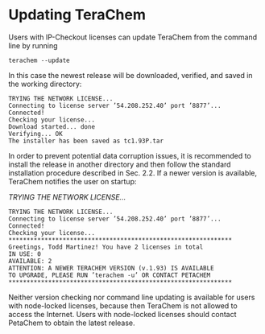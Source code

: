 # Updating TeraChem

Users with IP-Checkout licenses can update TeraChem from the command line by running

```
terachem --update
```

In this case the newest release will be downloaded, verified, and saved in the working directory:

```
TRYING THE NETWORK LICENSE...
Connecting to license server ’54.208.252.40’ port ’8877’...
Connected!
Checking your license...
Download started... done
Verifying... OK
The installer has been saved as tc1.93P.tar
```

In order to prevent potential data corruption issues, it is recommended to install the release in another directory and then follow the standard installation procedure described in Sec. 2.2. If a newer version is available, TeraChem notifies the user on startup:

_TRYING THE NETWORK LICENSE..._

```
TRYING THE NETWORK LICENSE...
Connecting to license server ’54.208.252.40’ port ’8877’...
Connected!
Checking your license...
**************************************************************
Greetings, Todd Martinez! You have 2 licenses in total
IN USE: 0
AVAILABLE: 2
ATTENTION: A NEWER TERACHEM VERSION (v.1.93) IS AVAILABLE
TO UPGRADE, PLEASE RUN ’terachem -u’ OR CONTACT PETACHEM
**************************************************************
```

Neither version checking nor command line updating is available for users with node-locked licenses, because then TeraChem is not allowed to access the Internet. Users with node-locked licenses should contact PetaChem to obtain the latest release.
